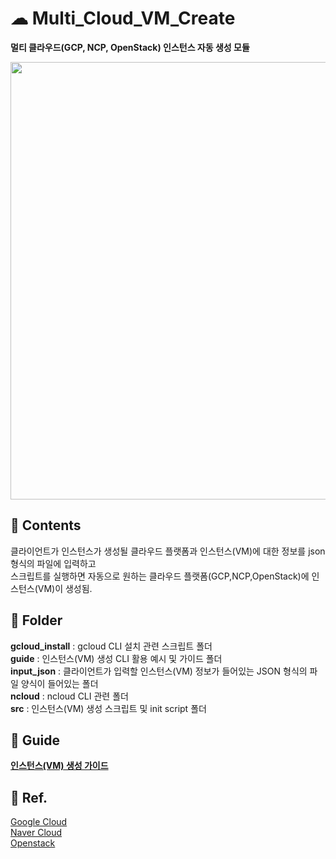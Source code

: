 # ☁ Multi_Cloud_VM_Create

**멀티 클라우드(GCP, NCP, OpenStack) 인스턴스 자동 생성 모듈**

<img src="https://user-images.githubusercontent.com/73388615/175311471-4b09ac4e-8729-4a3d-8f63-daf2a685e95a.png" width="800" height="700"/>



## 📄 Contents   
클라이언트가 인스턴스가 생성될 클라우드 플랫폼과 인스턴스(VM)에 대한 정보를 json 형식의 파일에 입력하고   
스크립트를 실행하면 자동으로 원하는 클라우드 플랫폼(GCP,NCP,OpenStack)에 인스턴스(VM)이 생성됨.




## 📁 Folder

**gcloud_install** : gcloud CLI 설치 관련 스크립트 폴더    
**guide** : 인스턴스(VM) 생성 CLI 활용 예시 및 가이드 폴더   
**input_json** : 클라이언트가 입력할 인스턴스(VM) 정보가 들어있는 JSON 형식의 파일 양식이 들어있는 폴더     
**ncloud** : ncloud CLI 관련 폴더     
**src** : 인스턴스(VM) 생성 스크립트 및 init script 폴더       


## 📘 Guide    
**[인스턴스(VM) 생성 가이드](https://traveling-cousin-b46.notion.site/Multi-VM-4-18-4-29-855f5b890f7e4e64a9cc4fa42dd603d3)**   

     
     
## 📒 Ref.    
[Google Cloud](https://cloud.google.com/sdk/gcloud?hl=ko)     
[Naver Cloud](https://cli.ncloud-docs.com/docs/ko/home)    
[Openstack](https://docs.openstack.org/python-openstackclient/latest/cli/index.html)    
